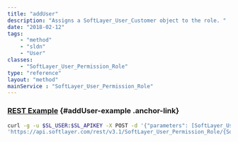 ```yaml
---
title: "addUser"
description: "Assigns a SoftLayer_User_Customer object to the role. "
date: "2018-02-12"
tags:
    - "method"
    - "sldn"
    - "User"
classes:
    - "SoftLayer_User_Permission_Role"
type: "reference"
layout: "method"
mainService : "SoftLayer_User_Permission_Role"
---
```


### [REST Example](#addUser-example) <a href="/article/rest/"><i class="fas fa-question"></i></a> {#addUser-example .anchor-link} 
```bash
curl -g -u $SL_USER:$SL_APIKEY -X POST -d '{"parameters": [SoftLayer_User_Customer]}' \
'https://api.softlayer.com/rest/v3.1/SoftLayer_User_Permission_Role/{SoftLayer_User_Permission_RoleID}/addUser'
```
